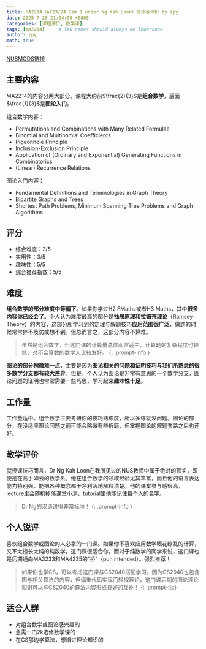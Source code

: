 ```yaml
---
title: MA2214（AY23/24 Sem 1 under Ng Kah Loon）简介与评价 by zpy
date: 2025-7-20 21:04:00 +0800
categories: [课程评价, 数学课]
tags: [ma2214]     # TAG names should always be lowercase
author: zpy
math: true
---
```

[NUSMODS链接](https://nusmods.com/courses/MA2214/combinatorics-and-graphs-i)

## 主要内容

MA2214的内容分两大部分。课程大约前$\frac{2}{3}$是**组合数学**，后面$\frac{1}{3}$是**图论入门**。

组合数学内容：

- Permutations and Combinations with Many Related Formulae
- Binomial and Multinomial Coefficients
- Pigeonhole Principle
- Inclusion-Exclusion Principle
- Application of (Ordinary and Exponential) Generating Functions in Combinatorics
- (Linear) Recurrence Relations

图论入门内容：

- Fundamental Definitions and Terminologies in Graph Theory
- Bipartite Graphs and Trees
- Shortest Path Problems, Minimum Spanning Tree Problems and Graph Algorithms

## 评分

- 综合难度：2/5
- 实用性：3/5
- 趣味性：5/5
- 综合推荐指数：5/5

## 难度

**组合数学的部分难度中等偏下**。如果你学过H2 FMaths或者H3 Maths，其中**很多内容你已经会了**。个人认为难度最高的部分是**抽屉原理和拉姆齐理论**（Ramsey Theory）的内容，这部分所学习到的定理与解题技巧**应用范围很广泛**，做题的时候常常猝不及防或想不到。但总而言之，这部分内容不算难。

> 虽然是组合数学，但这门课的计算量总体而言适中，计算题的复杂程度也较低，对不会算数的数学人比较友好。
{: .prompt-info }

**图论的部分稍微难一点**，主要是因为**图论相关的问题和证明技巧与我们所熟悉的很多数学分支都有较大差异**。但是，个人认为图论是非常有意思的一个数学分支，图论问题的证明也常常需要一些巧思，学习起来**趣味性十足**。

## 工作量

工作量适中。组合数学主要考研你的技巧熟练度，所以多练就没问题。图论的部分，在没适应图论问题之前可能会略微有些折磨，但掌握图论的解题套路之后也还好。

## 教学评价

就授课技巧而言，Dr Ng Kah Loon在我所见过的NUS教师中属于绝对的顶尖，即便是在高手如云的数学系。他在组合数学的领域经验尤其丰富，而且他的语言表达能力特别强，能把各种概念都干净利落地解释清楚。他的课堂参与感很高，lecture里会随机掉落课堂小测，tutorial里他能记住每个人的名字。

> Dr Ng的汉语讲得非常标准！
{: .prompt-info }

## 个人锐评

喜欢组合数学或图论的人必拿的一门课。如果你不喜欢应用数学眼花缭乱的计算，又不太擅长太纯的纯数学，这门课很适合你。而对于纯数学的同学来说，这门课也是后期通向MA3233和MA4235的“桥”（pun intended）。强烈推荐！

> 如果你也学CS，可以考虑这门课与CS2040搭配学习。因为CS2040也包含图与相关算法的内容，但偏重代码实现而轻视理论，这门课后期的图论理论知识可以与CS2040的算法内容形成良好的互补！
{: .prompt-tip}

## 适合人群

- 对组合数学或图论感兴趣的
- 急需一门2k选修数学课的
- 在CS那边学算法，想增进理论知识的
